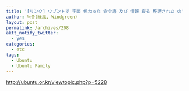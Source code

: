 ```yaml
---
title: '[リンク] ウブントで 字面 係わった 命令語 及び 情報 寝る 整理された の'
author: 녹풍(綠風, Windgreen)
layout: post
permalink: /archives/208
aktt_notify_twitter:
  - yes
categories:
  - etc
tags:
  - Ubuntu
  - Ubuntu Family
---
```

<a target="_blank" href="http://ubuntu.or.kr/viewtopic.php?p=5228">http://ubuntu.or.kr/viewtopic.php?p=5228</a>